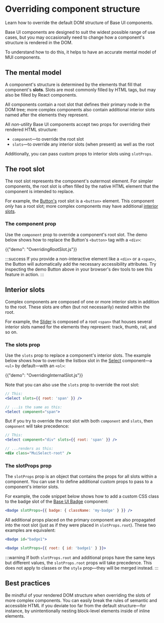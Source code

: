 # Overriding component structure

<p class="description">Learn how to override the default DOM structure of Base UI components.</p>

Base UI components are designed to suit the widest possible range of use cases, but you may occasionally need to change how a component's structure is rendered in the DOM.

To understand how to do this, it helps to have an accurate mental model of MUI components.

## The mental model

A component's structure is determined by the elements that fill that component's **slots**.
Slots are most commonly filled by HTML tags, but may also be filled by React components.

All components contain a root slot that defines their primary node in the DOM tree; more complex components also contain additional interior slots named after the elements they represent.

All _non-utility_ Base UI components accept two props for overriding their rendered HTML structure:

- `component`—to override the root slot
- `slots`—to override any interior slots (when present) as well as the root

Additionally, you can pass custom props to interior slots using `slotProps`.

## The root slot

The root slot represents the component's outermost element.
For simpler components, the root slot is often filled by the native HTML element that the component is intended to replace.

For example, the [ Button's](/base/react-button/) root slot is a `<button>` element.
This component _only_ has a root slot; more complex components may have additional [interior slots](#interior-slots).

### The component prop

Use the `component` prop to override a component's root slot.
The demo below shows how to replace the Button's `<button>` tag with a `<div>`:

{{"demo": "OverridingRootSlot.js"}}

:::success
If you provide a non-interactive element like a `<div>` or a `<span>`, the Button will automatically add the necessary accessibility attributes.
Try inspecting the demo Button above in your browser's dev tools to see this feature in action.
:::

## Interior slots

Complex components are composed of one or more interior slots in addition to the root.
These slots are often (but not necessarily) nested within the root.

For example, the [Slider](/base/react-slider/) is composed of a root `<span>` that houses several interior slots named for the elements they represent: track, thumb, rail, and so on.

### The slots prop

Use the `slots` prop to replace a component's interior slots.
The example below shows how to override the listbox slot in the [Select](/base/react-select/) component—a `<ul>` by default—with an `<ol>`:

{{"demo": "OverridingInternalSlot.js"}}

Note that you can also use the `slots` prop to override the root slot:

```jsx
// This:
<Select slots={{ root: 'span' }} />

// ...is the same as this:
<Select component="span">
```

But if you try to override the root slot with both `component` and `slots`, then `component` will take precedence:

```jsx
// This:
<Select component="div" slots={{ root: 'span' }} />

// ...renders as this:
<div class="MuiSelect-root" />
```

### The slotProps prop

The `slotProps` prop is an object that contains the props for all slots within a component.
You can use it to define additional custom props to pass to a component's interior slots.

For example, the code snippet below shows how to add a custom CSS class to the badge slot of the [Base UI Badge](/base/react-badge/) component:

```jsx
<Badge slotProps={{ badge: { className: 'my-badge' } }} />
```

All additional props placed on the primary component are also propagated into the root slot (just as if they were placed in `slotProps.root`).
These two examples are equivalent:

```jsx
<Badge id="badge1">
```

```jsx
<Badge slotProps={{ root: { id: 'badge1' } }}>
```

:::warning
If both `slotProps.root` and additional props have the same keys but different values, the `slotProps.root` props will take precedence.
This does not apply to classes or the `style` prop—they will be merged instead.
:::

## Best practices

Be mindful of your rendered DOM structure when overriding the slots of more complex components.
You can easily break the rules of semantic and accessible HTML if you deviate too far from the default structure—for instance, by unintentionally nesting block-level elements inside of inline elements.
